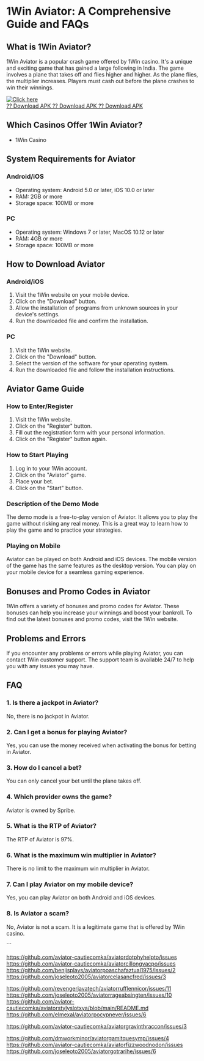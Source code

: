 # 1Win Aviator: A Comprehensive Guide and FAQs

## What is 1Win Aviator?

1Win Aviator is a popular crash game offered by 1Win casino. It\'s a
unique and exciting game that has gained a large following in India. The
game involves a plane that takes off and flies higher and higher. As the
plane flies, the multiplier increases. Players must cash out before the
plane crashes to win their winnings.

[![Click
here](https://readscoops.com/wp-content/uploads/2023/03/Readscoop-aviator-1-1.jpg)](https://traff.sbs/deff)\
[?? Download APK ?? Download APK ?? Download
APK](https://traff.sbs/deff)

## Which Casinos Offer 1Win Aviator?

-   1Win Casino

## System Requirements for Aviator

### Android/iOS

-   Operating system: Android 5.0 or later, iOS 10.0 or later
-   RAM: 2GB or more
-   Storage space: 100MB or more

### PC

-   Operating system: Windows 7 or later, MacOS 10.12 or later
-   RAM: 4GB or more
-   Storage space: 100MB or more

## How to Download Aviator

### Android/iOS

1.  Visit the 1Win website on your mobile device.
2.  Click on the "Download" button.
3.  Allow the installation of programs from unknown sources in your
    device\'s settings.
4.  Run the downloaded file and confirm the installation.

### PC

1.  Visit the 1Win website.
2.  Click on the "Download" button.
3.  Select the version of the software for your operating system.
4.  Run the downloaded file and follow the installation instructions.

## Aviator Game Guide

### How to Enter/Register

1.  Visit the 1Win website.
2.  Click on the "Register" button.
3.  Fill out the registration form with your personal information.
4.  Click on the "Register" button again.

### How to Start Playing

1.  Log in to your 1Win account.
2.  Click on the "Aviator" game.
3.  Place your bet.
4.  Click on the "Start" button.

### Description of the Demo Mode

The demo mode is a free-to-play version of Aviator. It allows you to
play the game without risking any real money. This is a great way to
learn how to play the game and to practice your strategies.

### Playing on Mobile

Aviator can be played on both Android and iOS devices. The mobile
version of the game has the same features as the desktop version. You
can play on your mobile device for a seamless gaming experience.

## Bonuses and Promo Codes in Aviator

1Win offers a variety of bonuses and promo codes for Aviator. These
bonuses can help you increase your winnings and boost your bankroll. To
find out the latest bonuses and promo codes, visit the 1Win website.

## Problems and Errors

If you encounter any problems or errors while playing Aviator, you can
contact 1Win customer support. The support team is available 24/7 to
help you with any issues you may have.

## FAQ

### 1. Is there a jackpot in Aviator?

No, there is no jackpot in Aviator.

### 2. Can I get a bonus for playing Aviator?

Yes, you can use the money received when activating the bonus for
betting in Aviator.

### 3. How do I cancel a bet?

You can only cancel your bet until the plane takes off.

### 4. Which provider owns the game?

Aviator is owned by Spribe.

### 5. What is the RTP of Aviator?

The RTP of Aviator is 97%.

### 6. What is the maximum win multiplier in Aviator?

There is no limit to the maximum win multiplier in Aviator.

### 7. Can I play Aviator on my mobile device?

Yes, you can play Aviator on both Android and iOS devices.

### 8. Is Aviator a scam?

No, Aviator is not a scam. It is a legitimate game that is offered by
1Win casino.

\`\`\`

https://github.com/aviator-cautiecomka/aviatordotphyhelpto/issues
https://github.com/aviator-cautiecomka/aviatorcillongvacpo/issues
https://github.com/benjisplays/aviatorpoaschafaztual1975/issues/2
https://github.com/joseleoto2005/aviatorcelasancfred/issues/3

https://github.com/revengerjavatech/aviatorrufflennicor/issues/11
https://github.com/joseleoto2005/aviatorrageabsingten/issues/10
https://github.com/aviator-cautiecomka/aviatorstylyslotxya/blob/main/README.md
https://github.com/elmexal/aviatorpocypnever/issues/6

https://github.com/aviator-cautiecomka/aviatorgravinthraccon/issues/3

https://github.com/dmworkminor/aviatorgamitquesymp/issues/4
https://github.com/aviator-cautiecomka/aviatorfizzwoodnodon/issues
https://github.com/joseleoto2005/aviatorgotrarihe/issues/6
